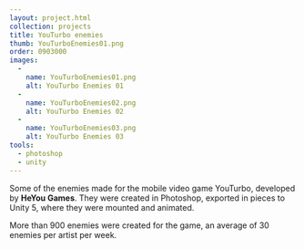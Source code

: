 ```yaml
---
layout: project.html
collection: projects
title: YouTurbo enemies
thumb: YouTurboEnemies01.png
order: 0903000
images:
  -
    name: YouTurboEnemies01.png
    alt: YouTurbo Enemies 01
  -
    name: YouTurboEnemies02.png
    alt: YouTurbo Enemies 02
  -
    name: YouTurboEnemies03.png
    alt: YouTurbo Enemies 03
tools:
  - photoshop
  - unity
---
```


Some of the enemies made for the mobile video game YouTurbo, developed by
**HeYou Games**. They were created in Photoshop, exported in pieces to Unity 5,
where they were mounted and animated.

More than 900 enemies were created for the game, an average of 30 enemies per
artist per week.
